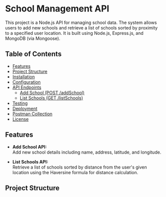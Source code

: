 # School Management API

This project is a Node.js API for managing school data. The system allows users to add new schools and retrieve a list of schools sorted by proximity to a specified user location. It is built using Node.js, Express.js, and MongoDB (via Mongoose).

## Table of Contents

- [Features](#features)
- [Project Structure](#project-structure)
- [Installation](#installation)
- [Configuration](#configuration)
- [API Endpoints](#api-endpoints)
  - [Add School (POST /addSchool)](#add-school)
  - [List Schools (GET /listSchools)](#list-schools)
- [Testing](#testing)
- [Deployment](#deployment)
- [Postman Collection](#postman-collection)
- [License](#license)

## Features

- **Add School API:**  
  Add new school details including name, address, latitude, and longitude.
  
- **List Schools API:**  
  Retrieve a list of schools sorted by distance from the user's given location using the Haversine formula for distance calculation.

## Project Structure

